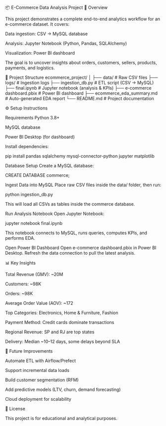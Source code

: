 📦 E-Commerce Data Analysis Project 📌 Overview

This project demonstrates a complete end-to-end analytics workflow for an e-commerce dataset. It covers:

Data ingestion: CSV → MySQL database

Analysis: Jupyter Notebook (Python, Pandas, SQLAlchemy)

Visualization: Power BI dashboard

The goal is to uncover insights about orders, customers, sellers, products, payments, and logistics.

📂 Project Structure ecommerce_project/ │ ├── data/ # Raw CSV files ├── logs/ # Ingestion logs ├── ingestion_db.py # ETL script (CSV → MySQL) ├── final.ipynb # Jupyter notebook (analysis & KPIs) ├── e-commerce dashboard.pbix # Power BI dashboard ├── ecommerce_eda_summary.md # Auto-generated EDA report └── README.md # Project documentation

⚙️ Setup Instructions

Requirements
Python 3.8+

MySQL database

Power BI Desktop (for dashboard)

Install dependencies:

pip install pandas sqlalchemy mysql-connector-python jupyter matplotlib

Database Setup
Create a MySQL database:

CREATE DATABASE commerce;

Ingest Data into MySQL
Place raw CSV files inside the data/ folder, then run:

python ingestion_db.py

This will load all CSVs as tables inside the commerce database.

Run Analysis Notebook
Open Jupyter Notebook:

jupyter notebook final.ipynb

This notebook connects to MySQL, runs queries, computes KPIs, and performs EDA.

Open Power BI Dashboard
Open e-commerce dashboard.pbix in Power BI Desktop. Refresh the data connection to pull the latest analysis.

📊 Key Insights

Total Revenue (GMV): ~20M

Customers: ~98K

Orders: ~98K

Average Order Value (AOV): ~172

Top Categories: Electronics, Home & Furniture, Fashion

Payment Method: Credit cards dominate transactions

Regional Revenue: SP and RJ are top states

Delivery: Median ~10–12 days, some delays beyond SLA

🚀 Future Improvements

Automate ETL with Airflow/Prefect

Support incremental data loads

Build customer segmentation (RFM)

Add predictive models (LTV, churn, demand forecasting)

Cloud deployment for scalability

📜 License

This project is for educational and analytical purposes.
